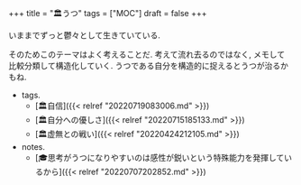 +++
title = "🏛うつ"
tags = ["MOC"]
draft = false
+++

いままでずっと鬱々として生きていている.

そのためこのテーマはよく考えることだ. 考えて流れ去るのではなく, メモして比較分類して構造化していく. うつである自分を構造的に捉えるとうつが治るかもね.

-   tags.
    -   [🏛自信]({{< relref "20220719083006.md" >}})
    -   [🏛自分への優しさ]({{< relref "20220715185133.md" >}})
    -   [🏛虚無との戦い]({{< relref "20220424212105.md" >}})
-   notes.
    -   [🎓思考がうつになりやすいのは感性が鋭いという特殊能力を発揮しているから]({{< relref "20220707202852.md" >}})
